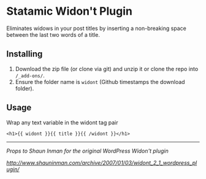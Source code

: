 Statamic Widon't Plugin
================================

Eliminates widows in your post titles by inserting a non-breaking space between the last two words of a title.

## Installing
1. Download the zip file (or clone via git) and unzip it or clone the repo into `/_add-ons/`.
2. Ensure the folder name is `widont` (Github timestamps the download folder).


## Usage

Wrap any text variable in the widont tag pair
    
    <h1>{{ widont }}{{ title }}{{ /widont }}</h1>

---

*Props to Shaun Inman for the original WordPress Widon't plugin*

*http://www.shauninman.com/archive/2007/01/03/widont_2_1_wordpress_plugin/*